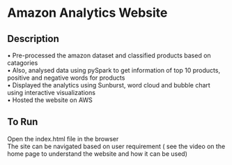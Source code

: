 # Amazon Analytics Website                             <br/>
## Description
•	Pre-processed the amazon dataset and classified products based on catagories <br/>
• Also, analysed data using pySpark to get information of top 10 products, positive and negative words for products<br/>
• Displayed the analytics using Sunburst, word cloud and bubble chart using interactive visualizations <br/>
• Hosted the website on AWS <br/>

## To Run
Open the index.html file in the browser<br/>
The site can be navigated based on user requirement ( see the video on the home page to understand the website and how it can be used)



